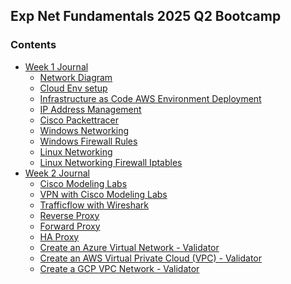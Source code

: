 ## Exp Net Fundamentals 2025 Q2 Bootcamp 

### Contents 


* [Week 1 Journal](./journal/week1/README.md)
    * [Network Diagram](./journal/week1/diagramming/README.md)
    * [Cloud Env setup](./journal/week1/cloud-env-setup/README.md)
    * [Infrastructure as Code AWS Environment Deployment](./journal/week1/iac-cloud-setup/README.md)
    * [IP Address Management](./journal/week1/ipaddressmanagement/README.md)
    * [Cisco Packettracer](./projects/packettracer/journal.md)
    * [Windows Networking](./projects/windows-networking/journal.md)
    * [Windows Firewall Rules](./projects/windows-firewall-rules/journal.md)
    * [Linux Networking](./projects/linux-networking/journal.md)
    * [Linux Networking Firewall Iptables](./projects/linux-networking-firewall/README.md)
* [Week 2 Journal](./journal/week2/README.md)
    * [Cisco Modeling Labs](./projects/cisco-modeling-labs/journal.md)
    * [VPN with Cisco Modeling Labs]()
    * [Trafficflow with Wireshark]()
    * [Reverse Proxy](./projects/reverse-proxy-squid/journal.md)
    * [Forward Proxy](./projects/forward-proxy/journal.md)
    * [HA Proxy](./projects/haproxy-loadbalancing/journal.md)
    * [Create an Azure Virtual Network - Validator]()
    * [Create an AWS Virtual Private Cloud (VPC) - Validator]()
    * [Create a GCP VPC Network - Validator]()